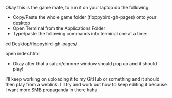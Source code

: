Okay this is the game mate, to run it on your laptop do the following:

- Copy/Paste the whole game folder (floppybird-gh-pages) onto your desktop
- Open Terminal from the Applications Folder
- Type/paste the following commands into terminal one at a time:


cd Desktop/floppybird-gh-pages/

open index.html


- Okay after that a safari/chrome window should pop up and it should play!

I'll keep working on uploading it to my GitHub or something and it should then play from a weblink. I'll try and work out how to keep editing it because I want more SMB propaganda in there haha